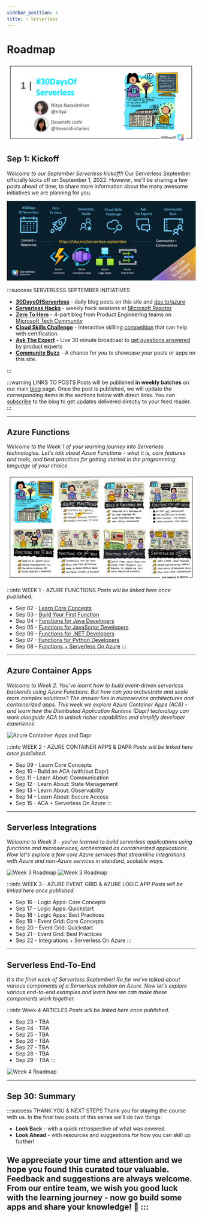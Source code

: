 ```yaml
---
sidebar_position: 7
title: ⚡️ Serverless
---
```


# Roadmap

![Banner Placeholder](./../../static/img/banners/serverless.png) 


## Sep 1: Kickoff 

_Welcome to our September Serverless kickoff!!_ Our Serverless September officially kicks off on September 1, 2022. However, we'll be sharing a few posts ahead of time, to share more information about the many awesome initiatives we are planning for you.

![Kickoff](./../../static/img/banners/serverless/kickoff.png)

:::success SERVERLESS SEPTEMBER INITIATIVES
 * [**30DaysOfServerless**](https://azure.github.io/Cloud-Native/serverless-september/30DaysOfServerless) - daily blog posts on this site and [dev.to/azure](https://dev.to/azure)
 * [**Serverless Hacks**](https://azure.github.io/Cloud-Native/serverless-september!/ServerlessHacks) - weekly hack sessions at [Microsoft Reactor](https://developer.microsoft.com/en-us/reactor/?WT.mc_id=javascript-74010-ninarasi)
 * [**Zero To Hero**](https://azure.github.io/Cloud-Native/serverless-september!/ZeroToHero) - 4-part blog from Product Engineering teams on [Microsoft Tech Community](https://techcommunity.microsoft.com/t5/apps-on-azure-blog/bg-p/AppsonAzureBlog?WT.mc_id=javascript-74010-ninarasi)
 * [**Cloud Skills Challenge**](https://azure.github.io/Cloud-Native/serverless-september!/CloudSkills) - Interactive skilling [competition](https://docs.microsoft.com/en-us/learn/challenges?id=b950cd7a-d456-46ab-81ba-3bd1ad86dc1c&WT.mc_id=javascript-74010-ninarasi) that can help with certification.
 * [**Ask The Expert**](https://azure.github.io/Cloud-Native/serverless-september!/AskTheExpert) - Live 30 minute broadcast to [get questions answered](https://docs.microsoft.com/en-us/shows/ask-the-expert/?WT.mc_id=javascript-74010-ninarasi) by product experts 
 * [**Community Buzz**](https://azure.github.io/Cloud-Native/serverless-september!/CommunityBuzz) - A chance for *you* to showcase your posts or apps on this site.

:::

:::warning LINKS TO POSTS
Posts will be published **in weekly batches** on our main [blog](https://azure.github.io/Cloud-Native/blog) page. Once the post is published, we will update the corresponding items in the sections below with direct links. You can [subscribe](https://azure.github.io/Cloud-Native/blog/rss.xml) to the blog to get updates delivered directly to your feed reader.
:::

---

## Azure Functions

_Welcome to the Week 1 of your learning journey into Serverless technologies. Let's talk about Azure Functions - what it is, core features and tools, and best practices for getting started in the programming language of your choice._

![Azure Functions](./../../static/img/banners/serverless/week1-roadmap.png)

:::info WEEK 1 - AZURE FUNCTIONS
_Posts will be linked here once published._
 * Sep 02 - [Learn Core Concepts](https://azure.github.io/Cloud-Native/blog/02-functions-intro)
 * Sep 03 - [Build Your First Function](https://azure.github.io/Cloud-Native/blog/03-functions-quickstart)
 * Sep 04 - [Functions for Java Developers](https://azure.github.io/Cloud-Native/blog/04-functions-java)
 * Sep 05 - [Functions for JavaScript Developers](https://azure.github.io/Cloud-Native/blog/05-functions-js)
 * Sep 06 - [Functions for .NET Developers](https://azure.github.io/Cloud-Native/blog/06-functions-dotnet)
 * Sep 07 - [Functions for Python Developers](https://azure.github.io/Cloud-Native/blog/07-functions-python)
 * Sep 08 - [Functions + Serverless On Azure](https://azure.github.io/Cloud-Native/blog/08-functions-azure)
:::

---

## Azure Container Apps

_Welcome to Week 2. You've learnt how to build event-driven serverless backends using Azure Functions. But how can you orchestrate and scale more complex solutions? The answer lies in microservice architectures and containerized apps. This week we explore Azure Container Apps (ACA) - and learn how the Distributed Application Runtime (Dapr) technology can work alongside ACA to unlock richer capabilities and simplify developer experience._

![Azure Container Apps and Dapr](https://azure.github.io/Cloud-Native/assets/images/container-apps-73a4a741e713a9b54094d18a7692589d.png)

:::info WEEK 2 - AZURE CONTAINER APPS & DAPR
_Posts will be linked here once published._
 *  Sep 09 - Learn Core Concepts
 *  Sep 10 - Build an ACA (with/out Dapr)
 *  Sep 11 - Learn About: Communication
 *  Sep 12 - Learn About: State Management
 *  Sep 13 - Learn About: Observability
 *  Sep 14 - Learn About: Secure Access
 *  Sep 15 - ACA + Serverless On Azure
:::

---

## Serverless Integrations

_Welcome to Week 3 - you've learned to build serverless applications using functions and microservices, orchestrated as containerized applications. Now let's explore a few core Azure services that streamline integrations with Azure and non-Azure services in standard, scalable ways._


![Week 3 Roadmap](https://azure.github.io/Cloud-Native/assets/images/event-grid-1e3af78a0f9b029d58366b73f558b852.png)
![Week 3 Roadmap](https://azure.github.io/Cloud-Native/assets/images/logic-apps-4681dc57aba2ac8a22b553fecf43a5f0.png)

:::info WEEK 3 - AZURE EVENT GRID & AZURE LOGIC APP
_Posts will be linked here once published._
 *  Sep 16 - Logic Apps: Core Concepts
 *  Sep 17 - Logic Apps: Quickstart
 *  Sep 18 - Logic Apps: Best Practices
 *  Sep 19 - Event Grid: Core Concepts
 *  Sep 20 - Event Grid: Quickstart
 *  Sep 21 - Event Grid: Best Practices
 *  Sep 22 - Integrations + Serverless On Azure
:::

---

## Serverless End-To-End

_It's the final week of Serverless September! So far we've talked about various components of a Serverless solution on Azure. Now let's explore various end-to-end examples and learn how we can make these components work together._

:::info Week 4 ARTICLES
_Posts will be linked here once published._
 *  Sep 23 -  TBA
 *  Sep 24 -  TBA
 *  Sep 25 -  TBA
 *  Sep 26 -  TBA
 *  Sep 27 -  TBA
 *  Sep 28 -  TBA
 *  Sep 29 -  TBA
:::

![Week 4 Roadmap](https://azure.github.io/Cloud-Native/assets/images/end-to-end-fbef829b88adc40d0b435b9838e09e83.png)

---

## Sep 30: Summary

:::success THANK YOU & NEXT STEPS
Thank you for staying the course with us. In the final two posts of this series we'll do two things:
 * **Look Back** - with a quick retrospective of what was covered.
 * **Look Ahead** - with resources and suggestions for how you can skill up further!

We appreciate your time and attention and we hope you found this curated tour valuable. Feedback and suggestions are always welcome. From our entire team, we wish you **good luck with the learning journey - now go build some apps and share your knowledge!** 🎉
:::
---